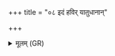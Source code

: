 +++
title = "०८ इदं हविर् यातुधानान्"

+++
<details><summary>मूलम् (GR)</summary>

इदं हविर् यातुधानान्  
नदी फेनम् इवा वहात् ।  
यदीदं स्त्री पुमान् अकर्  
इह स स्तुवतां जनः ॥
</details>